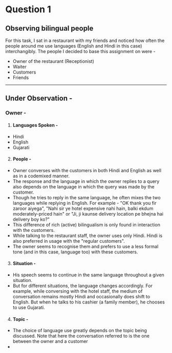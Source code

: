 # Question 1 

## Observing bilingual people

For this task, I sat in a restaurant with my friends and noticed how often the people around me use languages (English and Hindi in this case)
interchangibly. The people I decided to base this assignment on were -
* Owner of the restaurant (Receptionist)
* Waiter 
* Customers
* Friends

---

## Under Observation -
### Owner -

1. #### Languages Spoken - 
*  Hindi
*  English
*  Gujarati

2. #### People - 
* Owner converses with the customers in both Hindi and English as well as in a codemixed manner. 
* The response and the language in which the owner replies to a query also depends on the language in which the query was made by the customer. 
* Though he tries to reply in the same language, he often mixes the two languages while replying in English. For example - "OK thank you fir zaroor aiyega", "Nahi sir ye hotel expensive nahi hain, balki ekdum moderately-priced hain"  or "Ji, ji kaunse delivery location pe bhejna hai delivery boy ko?" 
* This difference of rich (active) bilingualism is only found in interaction with the customers.
* While talking to the restaurant staff, the owner uses only Hindi. Hindi is also preferred in usage with the "regular customers".
* The owner seems to recognise them and prefers to use a less formal tone (and in this case, language too) with these customers.

3. #### Situation - 
* His speech seems to continue in the same language throughout a given situation. 
* But for different situations, the language changes accordingly. For example, while conversing with the hotel staff, the medium of conversation remains mostly Hindi and occasionally does shift to English. But when he talks to his cashier (a family member), he chooses to use Gujarati. 

4. #### Topic -
*  The choice of language use greatly depends on the topic being discussed. Note that here the conversation referred to is the one between the owner and a customer
*  
